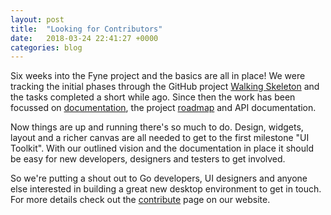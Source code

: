 ```yaml
---
layout: post
title:  "Looking for Contributors"
date:   2018-03-24 22:41:27 +0000
categories: blog
---
```


Six weeks into the Fyne project and the basics are all in place!
We were tracking the initial phases through the GitHub project 
[Walking Skeleton](https://github.com/fyne-io/fyne/projects/1) and the tasks
completed a short while ago. Since then the work has been focussed on
[documentation](https://github.com/fyne-io/fyne/wiki), the project
[roadmap](https://github.com/fyne-io/fyne/wiki/Roadmap) and API documentation.

Now things are up and running there's so much to do. Design, widgets, layout
and a richer canvas are all needed to get to the first milestone "UI Toolkit".
With our outlined vision and the documentation in place it should be
easy for new developers, designers and testers to get involved.

So we're putting a shout out to Go developers, UI designers and anyone
else interested in building a great new desktop environment to get in touch.
For more details check out the [contribute](/contribute) page on our website.

